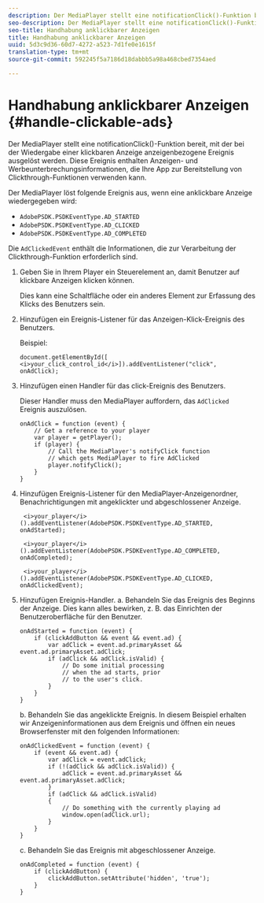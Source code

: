 ```yaml
---
description: Der MediaPlayer stellt eine notificationClick()-Funktion bereit, mit der bei der Wiedergabe einer klickbaren Anzeige anzeigenbezogene Ereignis ausgelöst werden. Diese Ereignis enthalten Anzeigen- und Werbeunterbrechungsinformationen, die Ihre App zur Bereitstellung von Clickthrough-Funktionen verwenden kann.
seo-description: Der MediaPlayer stellt eine notificationClick()-Funktion bereit, mit der bei der Wiedergabe einer klickbaren Anzeige anzeigenbezogene Ereignis ausgelöst werden. Diese Ereignis enthalten Anzeigen- und Werbeunterbrechungsinformationen, die Ihre App zur Bereitstellung von Clickthrough-Funktionen verwenden kann.
seo-title: Handhabung anklickbarer Anzeigen
title: Handhabung anklickbarer Anzeigen
uuid: 5d3c9d36-60d7-4272-a523-7d1fe0e1615f
translation-type: tm+mt
source-git-commit: 592245f5a7186d18dabbb5a98a468cbed7354aed

---
```



# Handhabung anklickbarer Anzeigen {#handle-clickable-ads}

Der MediaPlayer stellt eine notificationClick()-Funktion bereit, mit der bei der Wiedergabe einer klickbaren Anzeige anzeigenbezogene Ereignis ausgelöst werden. Diese Ereignis enthalten Anzeigen- und Werbeunterbrechungsinformationen, die Ihre App zur Bereitstellung von Clickthrough-Funktionen verwenden kann.

Der MediaPlayer löst folgende Ereignis aus, wenn eine anklickbare Anzeige wiedergegeben wird:

* `AdobePSDK.PSDKEventType.AD_STARTED`
* `AdobePSDK.PSDKEventType.AD_CLICKED`
* `AdobePSDK.PSDKEventType.AD_COMPLETED`

Die `AdClickedEvent` enthält die Informationen, die zur Verarbeitung der Clickthrough-Funktion erforderlich sind.

1. Geben Sie in Ihrem Player ein Steuerelement an, damit Benutzer auf klickbare Anzeigen klicken können.

   Dies kann eine Schaltfläche oder ein anderes Element zur Erfassung des Klicks des Benutzers sein.
1. Hinzufügen ein Ereignis-Listener für das Anzeigen-Klick-Ereignis des Benutzers.

   Beispiel:

   ```
   document.getElementById([ 
   <i>your_click_control_id</i>]).addEventListener("click", onAdClick);
   ```

1. Hinzufügen einen Handler für das click-Ereignis des Benutzers.

   Dieser Handler muss den MediaPlayer auffordern, das `AdClicked` Ereignis auszulösen.

   ```
   onAdClick = function (event) { 
       // Get a reference to your player 
       var player = getPlayer(); 
       if (player) { 
           // Call the MediaPlayer's notifyClick function 
           // which gets MediaPlayer to fire AdClicked 
           player.notifyClick(); 
       } 
   } 
   ```

1. Hinzufügen Ereignis-Listener für den MediaPlayer-Anzeigenordner, Benachrichtigungen mit angeklickter und abgeschlossener Anzeige.

   ```
    <i>your_player</i>().addEventListener(AdobePSDK.PSDKEventType.AD_STARTED, onAdStarted); 
   
    <i>your_player</i>().addEventListener(AdobePSDK.PSDKEventType.AD_COMPLETED, onAdCompleted);
   
    <i>your_player</i>().addEventListener(AdobePSDK.PSDKEventType.AD_CLICKED, onAdClickedEvent);
   ```

1. Hinzufügen Ereignis-Handler.
a. Behandeln Sie das Ereignis des Beginns der Anzeige.
Dies kann alles bewirken, z. B. das Einrichten der Benutzeroberfläche für den Benutzer.

   ```
   onAdStarted = function (event) { 
       if (clickAddButton && event && event.ad) { 
           var adClick = event.ad.primaryAsset && event.ad.primaryAsset.adClick; 
           if (adClick && adClick.isValid) { 
               // Do some initial processing  
               // when the ad starts, prior 
               // to the user's click. 
           } 
       } 
   }
   ```

   b. Behandeln Sie das angeklickte Ereignis.
In diesem Beispiel erhalten wir Anzeigeninformationen aus dem Ereignis und öffnen ein neues Browserfenster mit den folgenden Informationen:

   ```
   onAdClickedEvent = function (event) { 
       if (event && event.ad) { 
           var adClick = event.adClick; 
           if (!(adClick && adClick.isValid)) { 
               adClick = event.ad.primaryAsset && event.ad.primaryAsset.adClick; 
           } 
           if (adClick && adClick.isValid) 
           { 
               // Do something with the currently playing ad 
               window.open(adClick.url); 
           } 
       } 
   }
   ```

   c. Behandeln Sie das Ereignis mit abgeschlossener Anzeige.

   ```
   onAdCompleted = function (event) { 
       if (clickAddButton) { 
           clickAddButton.setAttribute('hidden', 'true'); 
       } 
   }
   ```
